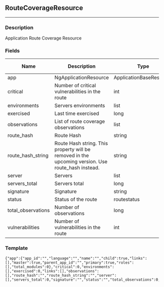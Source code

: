 ## RouteCoverageResource
---
### Description
Application Route Coverage Resource
### Fields
| Name | Description | Type | Allowed Values | Required |
| ---- | ----------- | ---- | -------------- | -------- |
| app | NgApplicationResource | ApplicationBaseResource |  | false |
| critical | Number of critical vulnerabilities in the route | int |  | false |
| environments | Servers environments | list |  | false |
| exercised | Last time exercised | long |  | false |
| observations | List of route coverage observations | list |  | false |
| route_hash | Route Hash | string |  | false |
| route_hash_string | Route Hash string. This property will be removed in the upcoming version. Use route_hash instead. | string |  | false |
| server | Servers | list |  | false |
| servers_total | Servers total | long |  | false |
| signature | Signature | string |  | false |
| status | Status of the route | routestatus |  | false |
| total_observations | Number of observations | long |  | false |
| vulnerabilities | Number of vulnerabilities in the route | int |  | false |
### Template
```
{"app":{"app_id":"","language":"","name":"","child":true,"links":[],"master":true,"parent_app_id":"","primary":true,"roles":[],"total_modules":0},"critical":0,"environments":[],"exercised":0,"links":[],"observations":[],"route_hash":"","route_hash_string":"","server":[],"servers_total":0,"signature":"","status":"","total_observations":0,"vulnerabilities":0}
```
